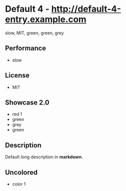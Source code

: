 # Default 4 - http://default-4-entry.example.com
slow, MIT, green, green, grey

## Performance
- slow

## License
- MIT

## Showcase 2.0
- red 1
- green
- grey
- green

## Description
Default long description in __markdown__.

## Uncolored
- color 1
